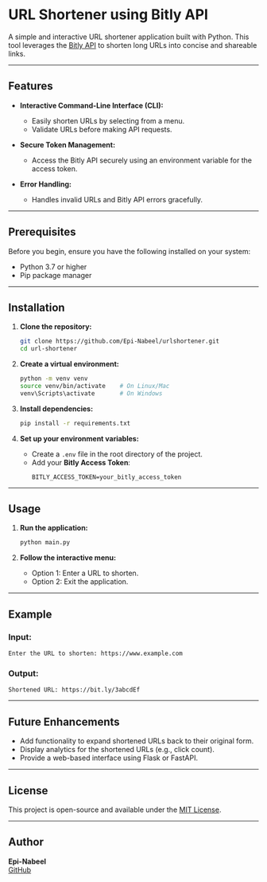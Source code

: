 
# URL Shortener using Bitly API

A simple and interactive URL shortener application built with Python. This tool leverages the [Bitly API](https://dev.bitly.com/) to shorten long URLs into concise and shareable links.

---

## Features

- **Interactive Command-Line Interface (CLI):**
  - Easily shorten URLs by selecting from a menu.
  - Validate URLs before making API requests.

- **Secure Token Management:**
  - Access the Bitly API securely using an environment variable for the access token.

- **Error Handling:**
  - Handles invalid URLs and Bitly API errors gracefully.

---

## Prerequisites

Before you begin, ensure you have the following installed on your system:

- Python 3.7 or higher
- Pip package manager

---

## Installation

1. **Clone the repository:**
   ```bash
   git clone https://github.com/Epi-Nabeel/urlshortener.git
   cd url-shortener
   ```

2. **Create a virtual environment:**
   ```bash
   python -m venv venv
   source venv/bin/activate    # On Linux/Mac
   venv\Scripts\activate       # On Windows
   ```

3. **Install dependencies:**
   ```bash
   pip install -r requirements.txt
   ```

4. **Set up your environment variables:**

   - Create a `.env` file in the root directory of the project.
   - Add your **Bitly Access Token**:
     ```
     BITLY_ACCESS_TOKEN=your_bitly_access_token
     ```

---

## Usage

1. **Run the application:**
   ```bash
   python main.py
   ```

2. **Follow the interactive menu:**

   - Option 1: Enter a URL to shorten.
   - Option 2: Exit the application.

---

## Example

### Input:
```
Enter the URL to shorten: https://www.example.com
```

### Output:
```
Shortened URL: https://bit.ly/3abcdEf
```

---

## Future Enhancements

- Add functionality to expand shortened URLs back to their original form.
- Display analytics for the shortened URLs (e.g., click count).
- Provide a web-based interface using Flask or FastAPI.

---

## License

This project is open-source and available under the [MIT License](LICENSE).

---

## Author

**Epi-Nabeel**  
[GitHub](https://github.com/Epi-Nabeel)
